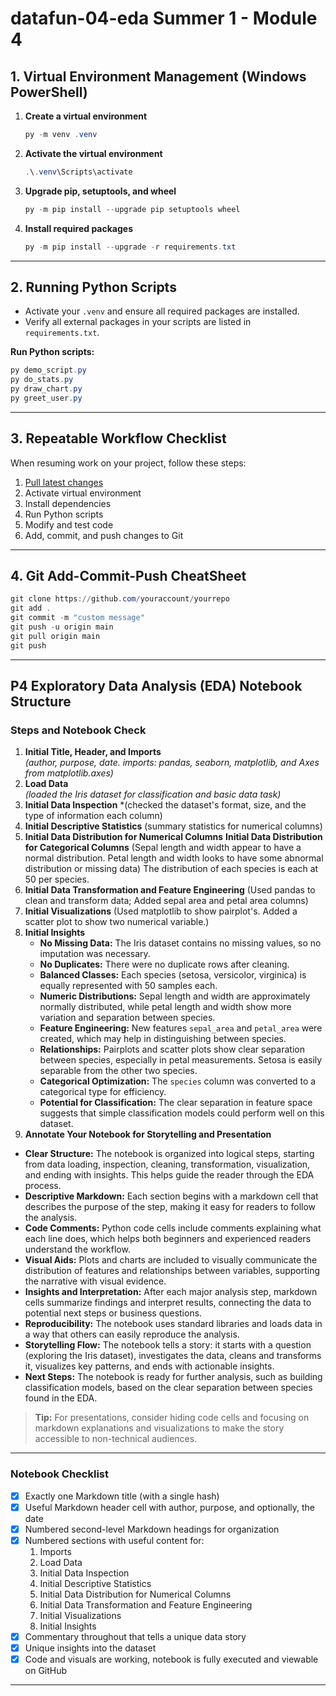 # datafun-04-eda Summer 1 - Module 4

## 1. Virtual Environment Management (Windows PowerShell)

1. **Create a virtual environment**
   ```powershell
   py -m venv .venv
   ```

2. **Activate the virtual environment**
   ```powershell
   .\.venv\Scripts\activate
   ```

3. **Upgrade pip, setuptools, and wheel**
   ```powershell
   py -m pip install --upgrade pip setuptools wheel
   ```

4. **Install required packages**
   ```powershell
   py -m pip install --upgrade -r requirements.txt
   ```

---

## 2. Running Python Scripts

- Activate your `.venv` and ensure all required packages are installed.
- Verify all external packages in your scripts are listed in `requirements.txt`.

**Run Python scripts:**
```powershell
py demo_script.py
py do_stats.py
py draw_chart.py
py greet_user.py
```

---

## 3. Repeatable Workflow Checklist

When resuming work on your project, follow these steps:

1. [Pull latest changes](https://github.com/denisecase/pro-analytics-01/tree/main/03-repeatable-workflow)
2. Activate virtual environment
3. Install dependencies
4. Run Python scripts
5. Modify and test code
6. Add, commit, and push changes to Git

---

## 4. Git Add-Commit-Push CheatSheet

```powershell
git clone https://github.com/youraccount/yourrepo
git add .
git commit -m "custom message"
git push -u origin main
git pull origin main
git push
```

---

## P4 Exploratory Data Analysis (EDA) Notebook Structure

### Steps and Notebook Check

1. **Initial Title, Header, and Imports**  
   *(author, purpose, date.  imports: pandas, seaborn, matplotlib, and Axes from matplotlib.axes)*
2. **Load Data**  
   *(loaded the Iris dataset for classification and basic data task)*
3. **Initial Data Inspection**
   *(checked the dataset's format, size, and the type of information each column)
4. **Initial Descriptive Statistics**
   (summary statistics for numerical columns)
5. **Initial Data Distribution for Numerical Columns**
   **Initial Data Distribution for Categorical Columns**
   (Sepal length and width appear to have a normal distribution. Petal length and width looks to have some abnormal distribution or missing data)
   The distribution of each species is each at 50 per species.
6. **Initial Data Transformation and Feature Engineering**
   (Used pandas to clean and transform data; Added sepal area and petal area columns)
7. **Initial Visualizations**
   (Used matplotlib to show pairplot's.  Added a scatter plot to show two numerical variable.)
8. **Initial Insights**
   - **No Missing Data:** The Iris dataset contains no missing values, so no imputation was necessary.
   - **No Duplicates:** There were no duplicate rows after cleaning.
   - **Balanced Classes:** Each species (setosa, versicolor, virginica) is equally represented with 50 samples each.
   - **Numeric Distributions:** Sepal length and width are approximately normally distributed, while petal length and width show more variation and separation between species.
   - **Feature Engineering:** New features `sepal_area` and `petal_area` were created, which may help in distinguishing between species.
   - **Relationships:** Pairplots and scatter plots show clear separation between species, especially in petal measurements. Setosa is easily separable from the other two species.
   - **Categorical Optimization:** The `species` column was converted to a categorical type for efficiency.
   - **Potential for Classification:** The clear separation in feature space suggests that simple classification models could perform well on this dataset.
9. **Annotate Your Notebook for Storytelling and Presentation**

- **Clear Structure:** The notebook is organized into logical steps, starting from data loading, inspection, cleaning, transformation, visualization, and ending with insights. This helps guide the reader through the EDA process.
- **Descriptive Markdown:** Each section begins with a markdown cell that describes the purpose of the step, making it easy for readers to follow the analysis.
- **Code Comments:** Python code cells include comments explaining what each line does, which helps both beginners and experienced readers understand the workflow.
- **Visual Aids:** Plots and charts are included to visually communicate the distribution of features and relationships between variables, supporting the narrative with visual evidence.
- **Insights and Interpretation:** After each major analysis step, markdown cells summarize findings and interpret results, connecting the data to potential next steps or business questions.
- **Reproducibility:** The notebook uses standard libraries and loads data in a way that others can easily reproduce the analysis.
- **Storytelling Flow:** The notebook tells a story: it starts with a question (exploring the Iris dataset), investigates the data, cleans and transforms it, visualizes key patterns, and ends with actionable insights.
- **Next Steps:** The notebook is ready for further analysis, such as building classification models, based on the clear separation between species found in the EDA.

> **Tip:** For presentations, consider hiding code cells and focusing on markdown explanations and visualizations to make the story accessible to non-technical audiences.

---

### Notebook Checklist

- [x] Exactly one Markdown title (with a single hash)
- [x] Useful Markdown header cell with author, purpose, and optionally, the date
- [x] Numbered second-level Markdown headings for organization
- [x] Numbered sections with useful content for:
    1. Imports
    2. Load Data
    3. Initial Data Inspection
    4. Initial Descriptive Statistics
    5. Initial Data Distribution for Numerical Columns
    6. Initial Data Transformation and Feature Engineering
    7. Initial Visualizations
    8. Initial Insights
- [x] Commentary throughout that tells a unique data story
- [x] Unique insights into the dataset
- [x] Code and visuals are working, notebook is fully executed and viewable on GitHub

---
